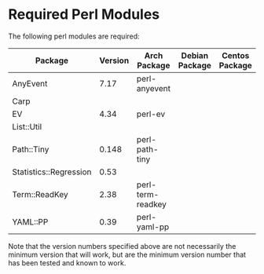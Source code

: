 # Required Perl Modules

The following perl modules are required:

|Package|Version|Arch Package|Debian Package|Centos Package|
|---|---|---|---|---|
|AnyEvent|7.17|perl-anyevent|||
|Carp|||||
|EV|4.34|perl-ev|||
|List::Util|
|Path::Tiny|0.148|perl-path-tiny|||
|Statistics::Regression|0.53||||
|Term::ReadKey|2.38|perl-term-readkey|||
|YAML::PP|0.39|perl-yaml-pp|||

Note that the version numbers specified above are not necessarily the minimum version that will work, but are the minimum version number that has been tested and known to work.

